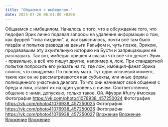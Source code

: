 ```yaml
---
title: "Общаемся с имбецилом."
date: 2023-07-26 06:01:00 +0300
---
```


Общаемся с имбецилом.
Началось с того, что в обсуждение того, что педофил Эрик лично подавал запросы на удаление информации о том, как фуррей "типа пиздили", а, как выяснилось, почти всё там было пиздёж и попытка развода на деньги Ральфом и, чуть позже, Эриком, продававшим эту ахуительную историю на Бусти и запрещающим её разглашать.
Так вот, имбецил пришел и сказал что всё что делает Эрик - правильно, а всё что пишут другие, например я, лож. При стандартной попытке попросить его указать на то, где лож, имбецил-фанат Эрика слился, что ожидаемо.
По повожу мата. Тут один ключевой момент, такие как он не рассматриваются как субъекты, или иные формы полноценного участника диалога. То что они начинают своё общения с бреда и лжи, ставит их на один уровень с ничем. Соответственно, общение с ними, допускаю, только такое. Ой.
#фурри #furry #москва
Фотография
<a class="vk-attach" href="https://vk.com/photo41076938_457250024">https://vk.com/photo41076938_457250024</a>
Фотография
<a class="vk-attach" href="https://vk.com/photo41076938_457250025">https://vk.com/photo41076938_457250025</a>
Фотография
<a class="vk-attach" href="https://vk.com/photo41076938_457250026">https://vk.com/photo41076938_457250026</a>
Фотография
<a class="vk-attach" href="https://vk.com/photo41076938_457250027">https://vk.com/photo41076938_457250027</a>
<a class="vk-attach" href="https://vk.com/photo41076938_457250024">Вложение</a>
<a class="vk-attach" href="https://vk.com/photo41076938_457250025">Вложение</a>
<a class="vk-attach" href="https://vk.com/photo41076938_457250026">Вложение</a>
<a class="vk-attach" href="https://vk.com/photo41076938_457250027">Вложение</a>
